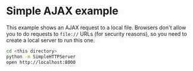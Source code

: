 # Simple AJAX example

This example shows an AJAX request to a local file.  Browsers don't allow you to do requests to `file://` URLs (for security reasons), so you need to create a local server to run this one.

```bash
cd <this directory>
python -m SimpleHTTPServer
open http://localhost:8000
```
